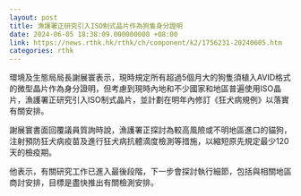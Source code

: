 ```yaml
---
layout: post
title: 漁護署正研究引入ISO制式晶片作為狗隻身分證明
date: 2024-06-05 18:38:09.000000000 +08:00
link: https://news.rthk.hk/rthk/ch/component/k2/1756231-20240605.htm
categories: rthk
---
```


環境及生態局局長謝展寰表示，現時規定所有超過5個月大的狗隻須植入AVID格式的微型晶片作為身分證明，但考慮到現時內地和不少國家和地區普遍使用ISO晶片，漁護署正研究引入ISO制式晶片，並計劃在明年內修訂《狂犬病規例》以落實有關安排。

謝展寰書面回覆議員質詢時說，漁護署正探討為較高風險或不明地區進口的貓狗，注射預防狂犬病疫苗及進行狂犬病抗體滴度檢測等措施，以縮短原先規定最少120天的檢疫期。

他表示，有關研究工作已進入最後段階，下一步會探討執行細節，包括與相關地區商討安排，目標是盡快推出有關檢測安排。
